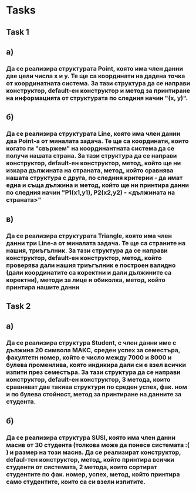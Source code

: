 # Tasks

## Task 1
## a)
### Да се реализира структурата Point, която има член данни две цели числа x и у. Те ще са координати на дадена точка от координатната система. За тази структура да се направи конструктор, default-ен конструктор и метод за принтиране на информацията от структурата по следния начин "(x, y)".

## б)
### Да се реализира структурата Line, която има член данни два Point-a от миналата задача. Те ще са координати, които когато ги "свържем" на координантната система да се получи нашата страна. За тази структура да се направи конструктор, default-ен конструктор, метод, който ще ни изкара дължината на страната, метод, който сравнява нашата структура с друга, по следния критерии - да имат една и съща дължина и метод, който ще ни принтира данни по следния начин "P1(x1,y1), P2(x2,y2) - <дължината на страната>"

## в)
### Да се реализира структурата Triangle, която има член данни три Line-a от миналата задача. Те ще са страните на нашия, триъгълник. За тази структура да се направи конструктор, default-ен конструктор, метод, който проверява дали нашия триъгълник е построен валидно (дали координатите са коректни и дали дължините са коректни), методи за лице и обиколка, метод, който принтира нашите данни 

## Task 2
## a)
### Да се реализира структура Student, с член данни име с дължина 20 символа МАКС, среден успех за семестъра, факултетн номер, който е число между 7000 и 8000 и булева променлива, която индикира дали си е взел всички изпити през семестъра. За тази структура да се направи конструктор, default-ен конструктор, 3 метода, които сравняват две такива структури по среден успех, фак. ном и по булева стойност, метод за принтиране на данните за студента.
## б)
### Да се реализира структура SUSI, която има член данни масив от 30 студента (толкова може да понесе системата :( ) и размер на този масив. Да се реализират конструктор, defaul-тен конструктор, метод, който принтира всички студенти от системата, 2 метода, които сортират студентите по фак. номер, успех, метод, който принтира само студентите, които са си взели изпитите.